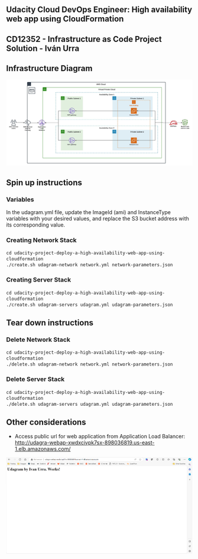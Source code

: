 ## Udacity Cloud DevOps Engineer: High availability web app using CloudFormation
## CD12352 - Infrastructure as Code Project Solution - Iván Urra

## Infrastructure Diagram

![Infrastructure Diagram](./infrastructure-diagram.jpeg)

## Spin up instructions
### Variables
In the udagram.yml file, update the ImageId (ami) and InstanceType variables with your desired values, and replace the S3 bucket address with its corresponding value.

### Creating Network Stack
```
cd udacity-project-deploy-a-high-availability-web-app-using-cloudformation
./create.sh udagram-network network.yml network-parameters.json
```

### Creating Server Stack
```
cd udacity-project-deploy-a-high-availability-web-app-using-cloudformation
./create.sh udagram-servers udagram.yml udagram-parameters.json
```

## Tear down instructions
### Delete Network Stack
```
cd udacity-project-deploy-a-high-availability-web-app-using-cloudformation
./delete.sh udagram-network network.yml network-parameters.json
```

### Delete Server Stack
```
cd udacity-project-deploy-a-high-availability-web-app-using-cloudformation
./delete.sh udagram-servers udagram.yml udagram-parameters.json
```

## Other considerations
- Access public url for web application from Application Load Balancer: 
http://udagra-webap-xwdxcivpk7sx-898036819.us-east-1.elb.amazonaws.com/

![PublicURL](./public-url-view.png)
